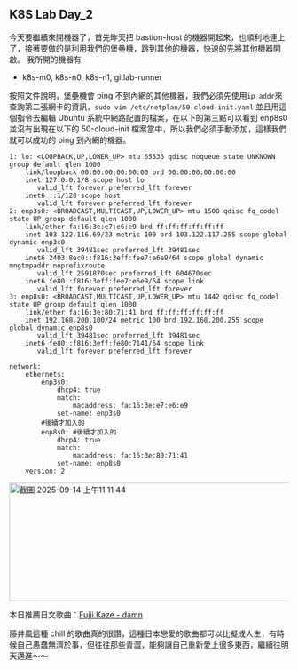 ## K8S Lab Day_2
今天要繼續來開機器了，首先昨天把 bastion-host 的機器開起來，也順利地連上了，接著要做的是利用我們的堡壘機，跳到其他的機器，快速的先將其他機器開啟。
我所開的機器有
- k8s-m0, k8s-n0, k8s-n1, gitlab-runner

按照文件說明，堡壘機會 ping 不到內網的其他機器，我們必須先使用`ip addr`來查詢第二張網卡的資訊，`sudo vim /etc/netplan/50-cloud-init.yaml` 並且用這個指令去編輯 Ubuntu 系統中網路配置的檔案，在以下的第三點可以看到 enp8s0 並沒有出現在以下的 50-cloud-init 檔案當中，所以我們必須手動添加，這樣我們就可以成功的 ping 到內網的機器。

```ip addr
1: lo: <LOOPBACK,UP,LOWER_UP> mtu 65536 qdisc noqueue state UNKNOWN group default qlen 1000
    link/loopback 00:00:00:00:00:00 brd 00:00:00:00:00:00
    inet 127.0.0.1/8 scope host lo
       valid_lft forever preferred_lft forever
    inet6 ::1/128 scope host 
       valid_lft forever preferred_lft forever
2: enp3s0: <BROADCAST,MULTICAST,UP,LOWER_UP> mtu 1500 qdisc fq_codel state UP group default qlen 1000
    link/ether fa:16:3e:e7:e6:e9 brd ff:ff:ff:ff:ff:ff
    inet 103.122.116.69/23 metric 100 brd 103.122.117.255 scope global dynamic enp3s0
       valid_lft 39481sec preferred_lft 39481sec
    inet6 2403:8ec0::f816:3eff:fee7:e6e9/64 scope global dynamic mngtmpaddr noprefixroute 
       valid_lft 2591870sec preferred_lft 604670sec
    inet6 fe80::f816:3eff:fee7:e6e9/64 scope link 
       valid_lft forever preferred_lft forever
3: enp8s0: <BROADCAST,MULTICAST,UP,LOWER_UP> mtu 1442 qdisc fq_codel state UP group default qlen 1000
    link/ether fa:16:3e:80:71:41 brd ff:ff:ff:ff:ff:ff
    inet 192.168.200.100/24 metric 100 brd 192.168.200.255 scope global dynamic enp8s0
       valid_lft 39481sec preferred_lft 39481sec
    inet6 fe80::f816:3eff:fe80:7141/64 scope link 
       valid_lft forever preferred_lft forever
```
```sudo vim /etc/netplan/50-cloud-init.yaml
network:
    ethernets:
        enp3s0:
            dhcp4: true
            match:
                macaddress: fa:16:3e:e7:e6:e9
            set-name: enp3s0
        #後續才加入的
        enp8s0: #後續才加入的
            dhcp4: true
            match:
                macaddress: fa:16:3e:80:71:41
            set-name: enp8s0
    version: 2
```

<img width="615" height="213" alt="截圖 2025-09-14 上午11 11 44" src="https://github.com/user-attachments/assets/b6865332-33a4-47c8-97f9-aa8ef16f689c" />

本日推薦日文歌曲：[Fujii Kaze - damn](https://youtu.be/yP7K2lXr6GA?si=wLPf19bXaOeA-vyg)

藤井風這種 chill 的歌曲真的很讚，這種日本戀愛的歌曲都可以比擬成人生，有時候自己愚蠢無濟於事，但往往那些青澀，能夠讓自己重新愛上很多東西，繼續往明天邁進～～


